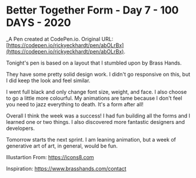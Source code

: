 # Better Together Form - Day 7 - 100 DAYS - 2020 
 _A Pen created at CodePen.io. Original URL: [https://codepen.io/rickyeckhardt/pen/abOLrBx](https://codepen.io/rickyeckhardt/pen/abOLrBx).

 Tonight's pen is based on a layout that I stumbled upon by Brass Hands. 

They have some pretty solid design work. I didn't go responsive on this, but I did keep the look and feel similar. 

I went full black and only change font size, weight, and face. I also choose to go a little more colourful. My animations are tame because I don't feel you need to jazz everything to death. It's a form after all! 

Overall I think the week was a success! I had fun building all the forms and I learned one or two things. I also discovered more fantastic designers and developers. 

Tomorrow starts the next sprint. I am leaning animation, but a week of generative art of art, in general, would be fun. 

Illustartion From:
https://icons8.com

Inspiration:
https://www.brasshands.com/contact

